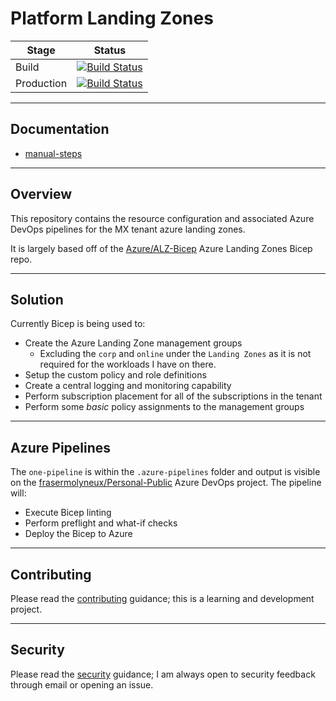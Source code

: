 # Platform Landing Zones

| Stage | Status |
| --- | --- |
| Build | [![Build Status](https://dev.azure.com/frasermolyneux/Personal-Public/_apis/build/status%2Fplatform-landing-zones.OnePipeline?repoName=frasermolyneux%2Fplatform-landing-zones&branchName=main&stageName=build)](https://dev.azure.com/frasermolyneux/Personal-Public/_build/latest?definitionId=172&repoName=frasermolyneux%2Fplatform-landing-zones&branchName=main) |
| Production | [![Build Status](https://dev.azure.com/frasermolyneux/Personal-Public/_apis/build/status%2Fplatform-landing-zones.OnePipeline?repoName=frasermolyneux%2Fplatform-landing-zones&branchName=main&stageName=deploy_prd)](https://dev.azure.com/frasermolyneux/Personal-Public/_build/latest?definitionId=172&repoName=frasermolyneux%2Fplatform-landing-zones&branchName=main) |

---

## Documentation

* [manual-steps](docs/manual-steps.md)

---

## Overview

This repository contains the resource configuration and associated Azure DevOps pipelines for the MX tenant azure landing zones.

It is largely based off of the [Azure/ALZ-Bicep](https://github.com/Azure/ALZ-Bicep) Azure Landing Zones Bicep repo.

---

## Solution

Currently Bicep is being used to:

* Create the Azure Landing Zone management groups
  * Excluding the `corp` and `online` under the `Landing Zones` as it is not required for the workloads I have on there.
* Setup the custom policy and role definitions
* Create a central logging and monitoring capability
* Perform subscription placement for all of the subscriptions in the tenant
* Perform some *basic* policy assignments to the management groups

---

## Azure Pipelines

The `one-pipeline` is within the `.azure-pipelines` folder and output is visible on the [frasermolyneux/Personal-Public](https://dev.azure.com/frasermolyneux/Personal-Public/_build?definitionId=172) Azure DevOps project. The pipeline will:

* Execute Bicep linting
* Perform preflight and what-if checks
* Deploy the Bicep to Azure

---

## Contributing

Please read the [contributing](CONTRIBUTING.md) guidance; this is a learning and development project.

---

## Security

Please read the [security](SECURITY.md) guidance; I am always open to security feedback through email or opening an issue.
